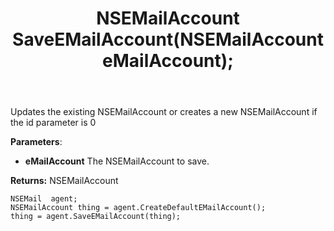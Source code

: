 ﻿---
uid: crmscript_ref_NSEMailAgent_SaveEMailAccount
title: NSEMailAccount SaveEMailAccount(NSEMailAccount eMailAccount);
intellisense: NSEMailAgent.SaveEMailAccount
keywords: NSEMailAgent, SaveEMailAccount
so.topic: reference
---
	  
Updates the existing NSEMailAccount or creates a new NSEMailAccount if the id parameter is 0
	  
**Parameters**:
 - **eMailAccount** The NSEMailAccount to save.

**Returns:** NSEMailAccount

```crmscript
NSEMail  agent;
NSEMailAccount thing = agent.CreateDefaultEMailAccount();
thing = agent.SaveEMailAccount(thing);
```

